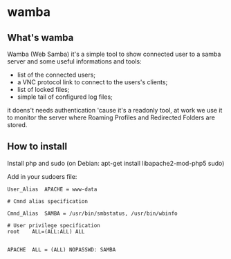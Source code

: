 # wamba
## What's wamba

Wamba (Web Samba) it's a simple tool to show connected user to a samba server and some useful informations
and tools:
* list of the connected users;
* a VNC protocol link to connect to the users's clients;
* list of locked files;
* simple tail of configured log files;

it doens't needs authentication 'cause it's a readonly tool,
at work we use it to monitor the server where Roaming Profiles and Redirected Folders are stored.

## How to install

Install php and sudo (on Debian: apt-get install libapache2-mod-php5 sudo) 

Add in your sudoers file:

    User_Alias	APACHE = www-data

    # Cmnd alias specification

    Cmnd_Alias	SAMBA = /usr/bin/smbstatus, /usr/bin/wbinfo

    # User privilege specification
    root	ALL=(ALL:ALL) ALL


    APACHE	ALL = (ALL) NOPASSWD: SAMBA

